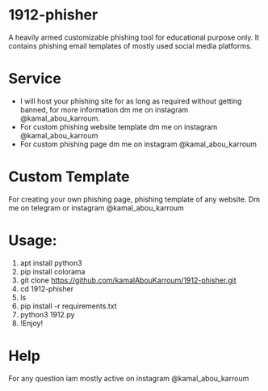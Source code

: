 # 1912-phisher
A heavily armed customizable phishing tool for educational purpose only. It contains phishing email templates of mostly used social media platforms.




# Service
* I will host your phishing site for as long as required without getting banned, for more information dm me on instagram @kamal_abou_karroum.
* For custom phishing website template dm me on instagram @kamal_abou_karroum
* For custom phishing page dm me on instagram @kamal_abou_karroum


# Custom Template
For creating your own phishing page, phishing template of any website. Dm me on telegram or instagram @kamal_abou_karroum



# Usage:
1. apt install python3
2. pip install colorama
3. git clone https://github.com/kamalAbouKarroum/1912-phisher.git
4. cd 1912-phisher
5. ls
6. pip install -r requirements.txt
7. python3 1912.py
8. !Enjoy!




# Help
For any question iam mostly active on instagram @kamal_abou_karroum
